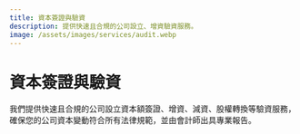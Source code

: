 ```yaml
---
title: 資本簽證與驗資
description: 提供快速且合規的公司設立、增資驗資服務。
image: /assets/images/services/audit.webp
---
```

# 資本簽證與驗資
我們提供快速且合規的公司設立資本額簽證、增資、減資、股權轉換等驗資服務，確保您的公司資本變動符合所有法律規範，並由會計師出具專業報告。